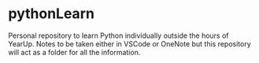 # pythonLearn
Personal repository to learn Python individually outside the hours of YearUp. Notes to be taken either in VSCode or OneNote but this repository will act as a folder for all the information.
